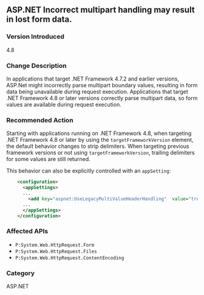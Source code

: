 ## ASP.NET Incorrect multipart handling may result in lost form data.

### Version Introduced
4.8

### Change Description
In applications that target .NET Framework 4.7.2 and earlier versions, ASP.Net might incorrectly parse multipart boundary values, 
resulting in form data being unavailable during request execution. Applications that target .NET Framework 4.8 or later versions 
correctly parse multipart data, so form values are available during request execution.

### Recommended Action
Starting with applications running on .NET Framework 4.8, when targeting .NET Framework 4.8 or later by using the `targetFrameworkVersion` element, the default behavior changes to strip delimiters. When targeting previous framework versions or not using `targetFrameworkVersion`, trailing delimiters for
some values are still returned. 

This behavior can also be explicitly controlled with an `appSetting`:

```xml
    <configuration>
      <appSettings>
      ...
        <add key="aspnet:UseLegacyMultiValueHeaderHandling"  value="true"/>
      ...
      </appSettings>
    </configuration>
```

### Affected APIs
* `P:System.Web.HttpRequest.Form`
* `P:System.Web.HttpRequest.Files`
* `P:System.Web.HttpRequest.ContentEncoding`

### Category
ASP.NET

<!--
    ### 684397	<ASP.NET WebForms> Invalid results of the function GetAttributeFromHeader in System.Web.HttpRequest

-->


